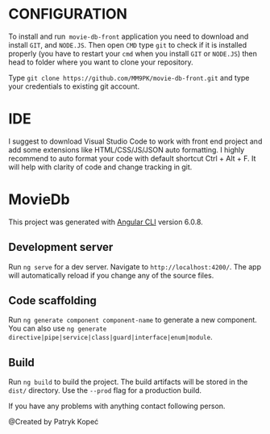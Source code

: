 # CONFIGURATION

To install and run` movie-db-front` application you need to download and install `GIT`, and `NODE.JS`. Then open `CMD` type `git` to check if it is installed properly (you have to restart your `cmd` when you install `GIT` or `NODE.JS`) then head to folder where you want to clone your repository. 

Type `git clone https://github.com/MM9PK/movie-db-front.git` and type your credentials to existing git account. 

# IDE 

I suggest to download Visual Studio Code to work with front end project and add some extensions like HTML/CSS/JS/JSON auto formatting. I highly recommend to auto format your code with default shortcut Ctrl + Alt + F. It will help with clarity of code and change tracking in git.

# MovieDb

This project was generated with [Angular CLI](https://github.com/angular/angular-cli) version 6.0.8.

## Development server

Run `ng serve` for a dev server. Navigate to `http://localhost:4200/`. The app will automatically reload if you change any of the source files.

## Code scaffolding

Run `ng generate component component-name` to generate a new component. You can also use `ng generate directive|pipe|service|class|guard|interface|enum|module`.

## Build

Run `ng build` to build the project. The build artifacts will be stored in the `dist/` directory. Use the `--prod` flag for a production build.

If you have any problems with anything contact following person.


@Created by Patryk Kopeć
